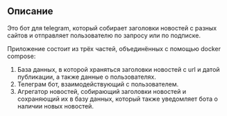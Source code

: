 ## Описание

Это бот для telegram, который собирает заголовки новостей с разных сайтов и отправляет пользователю по запросу или по подписке. 

Приложение состоит из трёх частей, объединённых с помощью docker compose:
1) База данных, в которой храняться заголовки новостей с url и датой публикации, а также данные о пользователях.
2) Телеграм бот, взаимодействующий с пользователем.
3) Агрегатор новостей, собирающий заголовки новостей и сохраняющий их в базу данных, который также уведомляет бота о наличии новых новостей.
